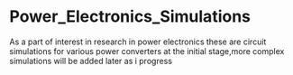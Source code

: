 # Power_Electronics_Simulations
As a part of interest in research in power electronics these are circuit simulations for various power converters at the initial stage,more complex simulations will be added later as i progress
